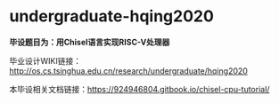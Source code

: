 # undergraduate-hqing2020
**毕设题目为：用Chisel语言实现RISC-V处理器**

毕业设计WIKI链接：http://os.cs.tsinghua.edu.cn/research/undergraduate/hqing2020

本毕设相关文档链接：https://924946804.gitbook.io/chisel-cpu-tutorial/

